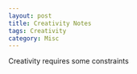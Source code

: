 ```yaml
---
layout: post
title: Creativity Notes
tags: Creativity
category: Misc
---
```


Creativity requires some constraints
